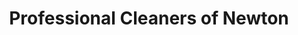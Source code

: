 ---
title: "Professional Cleaners of Newton"
url: /newton/professional-cleaners-of-newton/
shop: laundry
---